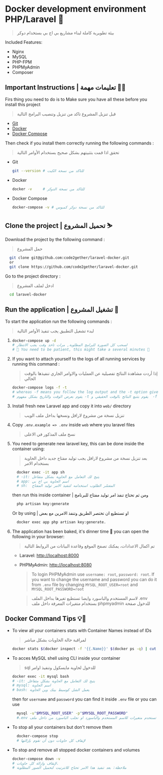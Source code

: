 # Docker development environment PHP/Laravel 🐳

> بيئة تطويرية كاملة لبناء مشاريع بي اج بي بستخدام دوكر

Included Features:

- Nginx
- MySQL
- PHP-FPM
- PHPMyAdmin
- Composer

## Important Instructions | تعليمات مهمة 💁‍♂️

Firs thing you need to do is to Make sure you have all these before you install this project

> قبل تنزيل المشروع تاكد من تنزيل وتنصيب البرامج التالية

- [Git](https://git-scm.com/downloads)
- [Docker](https://docs.docker.com/engine/installation/)
- [Docker Compose](https://docs.docker.com/compose/install/)

Then check if you install them correctly running the following commands :

> تحقق اذا قمت بتثبيتهم بشكل صحيح بستخدام الأوامر التالية

- Git
  ```sh
  git --version # للتاكد من نسخة الكيت
  ```
- Docker
  ```sh
  docker -v     # للتاكد من نسخة الدوكر
  ```
- Docker Compose
  ```sh
  docker-compose -v # للتاكد من نسخة دوكر كمبوس
  ```

## Clone the project | تحميل المشروع ⛷

Download the project by the following command :

> حمل المشروع

```sh
  git clone git@github.com:code2gether/laravel-docker.git
  or
  git clone https://github.com/code2gether/laravel-docker.git
```

Go to the project directory :

> ادخل لملف المشروع

```sh
  cd laravel-docker
```

## Run the application | تشغيل المشروع 🚀

To start the application run the following commands :

> لبدء تشغيل التطبيق يجب تنفيذ الأوامر التالية

1.  ```sh
    docker-compose up -d
    # لسحب كل الصورة للبرامج المطلوبة, مرات تاخذ وقت يجب الانتظار
    # 🐢 You need to be patient, this might take a several minutes 🐢
    ```

2.  If you want to attach yourself to the logs of all running services by running this command :

    > إذا أردت مشاهدة النتائج تفصيلية عن العمليات والاوامر الجاري تنفيذها بالوقت الحالي

    ```sh
    docker-compose logs -f -t
    # whereas -f means you follow the log output and the -t option gives you nice timestamps
    # يقوم بعرض الوقت والتاريخ بشكل مفهوم -t يقوم بتتبع النتائج بالوقت الحقيقي و  -f بينما
    ```

3.  Install fresh new Laravel app and copy it into `web/` directory

    > تنزيل نسخة من مشروع لارافل ونسخها بداخل ملف الويب

4.  Copy `.env.example => .env` inside `web` where you laravel files

    > نسخ ملف المذكور في الاعلى

5.  You need to generate new laravel key, this can be done inside the container using:

    > بعد تنزيل نسخة من مشروع لارافل يجب توليد مفتاح جديد داخل الحاوية بستخدام الامر

    ```sh
      docker exec -it app sh
      # -it: يتيح لك التعامل مع الحاوية بشكل متفاعل  
      # app: اسم الحاوية بي اج بي
      # sh:  المفسّر الطلوب استخدامه لتنفيذ الامر توليد المفتاح
    ```

    then run this inside container | ومن ثم تحتاج تنفذ امر توليد مفتاح للبرنامج

    ```sh
      php artisan key:generate
    ```

    Or by using | او تستطيع ان تختصر الطريق وتنفذ الامرين مع بعض

    ```sh
      docker exec app php artisan key:generate.
    ```

6.  The application has been baked, it's dinner time 🍔 you can open the following in your browser:
    > تم اكمال الاعدادات، يمكنك تصفح الموقع وقاعدة البيانات من الروابط التالية

    - Laravel: [http://localhost:8000](http://localhost:8000/)
    - PHPMyAdmin: [http://localhost:8080](http://localhost:8080/)  
      > To login PHPMyAdmin use `username: root`, `password: root`. If you want to change the username and password you can do it from `.env` file by changing `MYSQL_ROOT_USER=root` and `MYSQL_ROOT_PASSWORD=root`
      
      > لاسم المستخدم والباسورد وايضا تستطيع تغيرها بداخل الملف .env بستخدام متغيرات المعرفة داخل ملف  phpmyadmin للدخول صفحة 
      


## Docker Command Tips 💡🐳

- To view all your containers stats with Container Names instead of IDs

  > لمراقبة حالة الحاويات بشكل مباشر

  ```sh
  docker stats $(docker inspect -f '{{.Name}}' $(docker ps -q) | cut -c 2-)
  ```

- To acces MySQL shell using CLI inside your container

  > sql للدخول لحاوية مايسكول وتنفيذ اوامر

  ```sh
  docker exec -it mysql bash
  # -it: يتيح لك التعامل مع الحاوية بشكل متفاعل  
  # mysql: اسم الحاوية  
  # bash: يعمل الشل كوسيط بينك وين الحاوية
  ```

  then for `username` and `password` you can find it inside `.env` file or you can use

  ```sh
    mysql -u"$MYSQL_ROOT_USER" -p"$MYSQL_ROOT_PASSWORD"
    #.env اما تستخدم متغيرات للاسم المستخدم والباسورد او تجلب الباسورد من داخل ملف
  ```

- To stop all your containers but don't remove them

  ```sh
    docker-compose stop
    # لإيقاف كل حاويات دون أن تقوم بإزالتها
  ```

- To stop and remove all stopped docker containers and volumes
  ```sh
  docker-compose down -v
  # لإيقاف وازالة كل حاويات.
  # ملاحظة: بعد تنفيذ هذا الامر تحتاج للانترنيت لتحميل الصور المطلوبة
  ```
